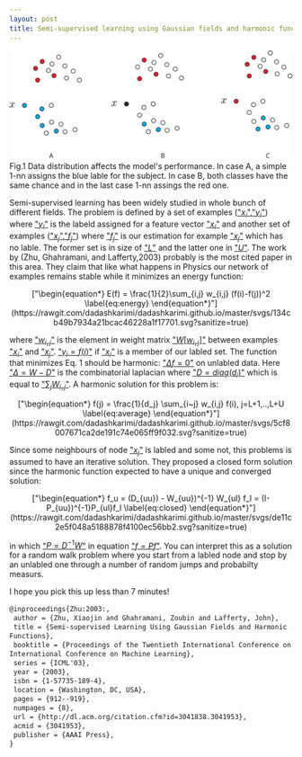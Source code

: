 ```yaml
---
layout: post
title: Semi-supervised learning using Gaussian fields and harmonic functions
---
```


![_config.yml](/images/semi-example-1.svg)
Fig.1 Data distribution affects the model's performance. In case A, a simple 1-nn assigns the blue lable for the subject. In case B, both classes have the same chance and in the last case 1-nn assings the red one.  

Semi-supervised learning has been widely studied in whole bunch of different fields.
The problem is defined by a set of examples (["$x_i$"](https://rawgit.com/dadashkarimi/dadashkarimi.github.io/master/svgs/9fc20fb1d3825674c6a279cb0d5ca636.svg?sanitize=true),["$y_i$"](https://rawgit.com/dadashkarimi/dadashkarimi.github.io/master/svgs/2b442e3e088d1b744730822d18e7aa21.svg?sanitize=true)) where ["$y_i$"](https://rawgit.com/dadashkarimi/dadashkarimi.github.io/master/svgs/2b442e3e088d1b744730822d18e7aa21.svg?sanitize=true) is the labeld assigned for a feature vector ["$x_i$"](https://rawgit.com/dadashkarimi/dadashkarimi.github.io/master/svgs/9fc20fb1d3825674c6a279cb0d5ca636.svg?sanitize=true) and another set of examples (["$x_j$"](https://rawgit.com/dadashkarimi/dadashkarimi.github.io/master/svgs/4d8443b72a1de913b4a3995119296c90.svg?sanitize=true),["$f_j$"](https://rawgit.com/dadashkarimi/dadashkarimi.github.io/master/svgs/ac9424c220341fa74016e5769014f456.svg?sanitize=true)) where ["$f_j$"](https://rawgit.com/dadashkarimi/dadashkarimi.github.io/master/svgs/ac9424c220341fa74016e5769014f456.svg?sanitize=true) is our estimation for example ["$x_j$"](https://rawgit.com/dadashkarimi/dadashkarimi.github.io/master/svgs/4d8443b72a1de913b4a3995119296c90.svg?sanitize=true) which has no lable.
 The former set is in size of ["$L$"](https://rawgit.com/dadashkarimi/dadashkarimi.github.io/master/svgs/ddcb483302ed36a59286424aa5e0be17.svg?sanitize=true) and the latter one in ["$U$"](https://rawgit.com/dadashkarimi/dadashkarimi.github.io/master/svgs/6bac6ec50c01592407695ef84f457232.svg?sanitize=true).
The work by (Zhu, Ghahramani, and Lafferty,2003) probably is the most cited paper in this area. 
They claim that like what happens in Physics our network of examples remains stable while it minimizes an energy function:

<p align="center">["\begin{equation*}&#10;E(f) = \frac{1}{2}\sum_{i,j} w_{i,j} (f(i)-f(j))^2&#10;\label{eq:energy}&#10;\end{equation*}"](https://rawgit.com/dadashkarimi/dadashkarimi.github.io/master/svgs/134cb49b7934a21bcac46228a1f17701.svg?sanitize=true)</p>

where ["$w_{i,j}$"](https://rawgit.com/dadashkarimi/dadashkarimi.github.io/master/svgs/9982a9d682d08696452d15a2576d80da.svg?sanitize=true) is the element in weight matrix ["$W[w_{i,j}]$"](https://rawgit.com/dadashkarimi/dadashkarimi.github.io/master/svgs/9d9080f511f5be2fa1f312bcaf250ae6.svg?sanitize=true) between examples ["$x_i$"](https://rawgit.com/dadashkarimi/dadashkarimi.github.io/master/svgs/9fc20fb1d3825674c6a279cb0d5ca636.svg?sanitize=true) and ["$x_j$"](https://rawgit.com/dadashkarimi/dadashkarimi.github.io/master/svgs/4d8443b72a1de913b4a3995119296c90.svg?sanitize=true). ["$y_i=f(i)$"](https://rawgit.com/dadashkarimi/dadashkarimi.github.io/master/svgs/3c9d2a7d972ebe86e4f1a668e853098d.svg?sanitize=true) if ["$x_i$"](https://rawgit.com/dadashkarimi/dadashkarimi.github.io/master/svgs/9fc20fb1d3825674c6a279cb0d5ca636.svg?sanitize=true) is a member of our labled set.
The function that minimizes Eq. 1 should be harmonic: ["$\Delta f =0$"](https://rawgit.com/dadashkarimi/dadashkarimi.github.io/master/svgs/fbbe335d556381bcca142ab8cc528963.svg?sanitize=true) on unlabled data. Here ["$\Delta=W-D$"](https://rawgit.com/dadashkarimi/dadashkarimi.github.io/master/svgs/df7cf4f80d1e788009c366761e3ae4ff.svg?sanitize=true) is the combinatorial laplacian where ["$D=diag(d_i)$"](https://rawgit.com/dadashkarimi/dadashkarimi.github.io/master/svgs/710bce74622c0db53d5b05bfbe541227.svg?sanitize=true) which is equal to ["$\sum_j W_{i,j}$"](https://rawgit.com/dadashkarimi/dadashkarimi.github.io/master/svgs/ea8aceee46f814d72d347a282315fa2c.svg?sanitize=true). 
A harmonic solution for this problem is:

<p align="center">["\begin{equation*}&#10;f(j) = \frac{1}{d_j} \sum_{i~j} w_{i,j} f(i), j=L+1,..,L+U&#10;\label{eq:average}&#10;\end{equation*}"](https://rawgit.com/dadashkarimi/dadashkarimi.github.io/master/svgs/5cf8007671ca2de191c74e065ff9f032.svg?sanitize=true)</p>

Since some neighbours of node ["$x_j$"](https://rawgit.com/dadashkarimi/dadashkarimi.github.io/master/svgs/4d8443b72a1de913b4a3995119296c90.svg?sanitize=true) is labled and some not, this problems is assumed to have an iterative solution.
They proposed a closed form solution since the harmonic function expected to have a unique and converged solution:

<p align="center">["\begin{equation*}&#10;f_u = (D_{uu}) - W_{uu})^{-1} W_{ul} f_l = (I-P_{uu})^{-1}P_{ul}f_l&#10;\label{eq:closed}&#10;\end{equation*}"](https://rawgit.com/dadashkarimi/dadashkarimi.github.io/master/svgs/de11c2e5f048a5188878f4100ec56bb2.svg?sanitize=true)</p>

in which ["$P=D^{-1}W$"](https://rawgit.com/dadashkarimi/dadashkarimi.github.io/master/svgs/65f368d03fb24f93db88242d82490565.svg?sanitize=true) in equation ["$f=Pf$"](https://rawgit.com/dadashkarimi/dadashkarimi.github.io/master/svgs/fb818a4c6f777ab3c4794c5f7125b2d2.svg?sanitize=true).
You can interpret this as a solution for a random walk problem where you start from a labled node and stop by an unlabled one through a number of random jumps and probabilty measurs. 

I hope you pick this up less than 7 minutes!

```
@inproceedings{Zhu:2003:,
 author = {Zhu, Xiaojin and Ghahramani, Zoubin and Lafferty, John},
 title = {Semi-supervised Learning Using Gaussian Fields and Harmonic Functions},
 booktitle = {Proceedings of the Twentieth International Conference on International Conference on Machine Learning},
 series = {ICML'03},
 year = {2003},
 isbn = {1-57735-189-4},
 location = {Washington, DC, USA},
 pages = {912--919},
 numpages = {8},
 url = {http://dl.acm.org/citation.cfm?id=3041838.3041953},
 acmid = {3041953},
 publisher = {AAAI Press},
} 
``` 

